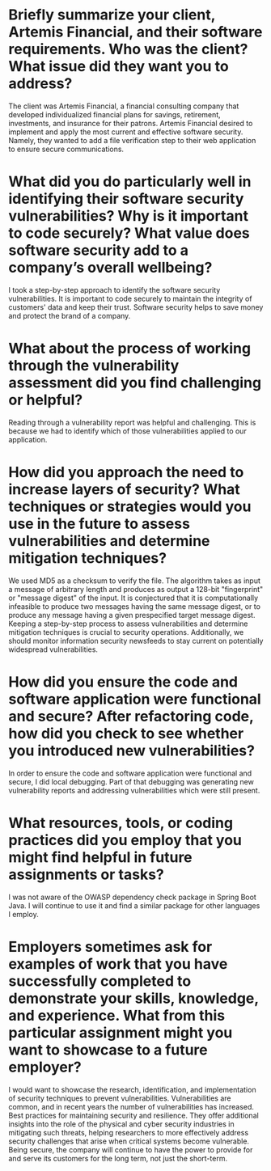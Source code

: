 # Briefly summarize your client, Artemis Financial, and their software requirements. Who was the client? What issue did they want you to address?
The client was Artemis Financial, a financial consulting company that developed individualized financial plans for savings, retirement, investments, and insurance for their patrons.  Artemis Financial desired to implement and apply the most current and effective software security.  Namely, they wanted to add a file verification step to their web application to ensure secure communications.

# What did you do particularly well in identifying their software security vulnerabilities? Why is it important to code securely? What value does software security add to a company’s overall wellbeing?
I took a step-by-step approach to identify the software security vulnerabilities.  It is important to code securely to maintain the integrity of customers' data and keep their trust.  Software security helps to save money and protect the brand of a company.

# What about the process of working through the vulnerability assessment did you find challenging or helpful?
Reading through a vulnerability report was helpful and challenging.  This is because we had to identify which of those vulnerabilities applied to our application.

# How did you approach the need to increase layers of security? What techniques or strategies would you use in the future to assess vulnerabilities and determine mitigation techniques?
We used MD5 as a checksum to verify the file. The algorithm takes as input a message of arbitrary length and produces as output a 128-bit "fingerprint" or "message digest" of the input. It is conjectured that it is computationally infeasible to produce two messages having the same message digest, or to produce any message having a given prespecified target message digest.  Keeping a step-by-step process to assess vulnerabilities and determine mitigation techniques is crucial to security operations.  Additionally, we should monitor information security newsfeeds to stay current on potentially widespread vulnerabilities.

# How did you ensure the code and software application were functional and secure? After refactoring code, how did you check to see whether you introduced new vulnerabilities?
In order to ensure the code and software application were functional and secure, I did local debugging.  Part of that debugging was generating new vulnerability reports and addressing vulnerabilities which were still present.

# What resources, tools, or coding practices did you employ that you might find helpful in future assignments or tasks?
I was not aware of the OWASP dependency check package in Spring Boot Java.  I will continue to use it and find a similar package for other languages I employ.

# Employers sometimes ask for examples of work that you have successfully completed to demonstrate your skills, knowledge, and experience. What from this particular assignment might you want to showcase to a future employer?
I would want to showcase the research, identification, and implementation of security techniques to prevent vulnerabilities.  Vulnerabilities are common, and in recent years the number of vulnerabilities has increased. Best practices for maintaining security and resilience. They offer additional insights into the role of the physical and cyber security industries in mitigating such threats, helping researchers to more effectively address security challenges that arise when critical systems become vulnerable. Being secure, the company will continue to have the power to provide for and serve its customers for the long term, not just the short-term.
